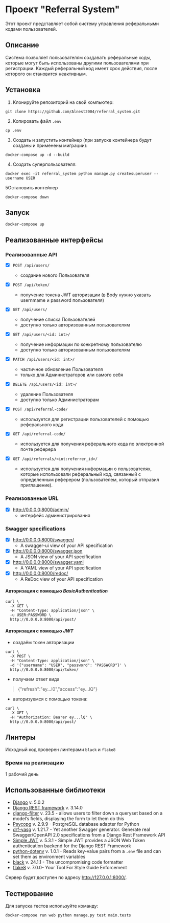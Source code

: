 # Проект "Referral System"

Этот проект представляет собой систему управления реферальными кодами пользователей.

## Описание

Система позволяет пользователям создавать реферальные коды, которые могут быть использованы другими пользователями при регистрации. Каждый реферальный код имеет срок действия, после которого он становится неактивным.

## Установка

1. Клонируйте репозиторий на свой компьютер:

```shell
git clone https://github.com/Alnest2004/referral_system.git
```

2. Копировать файл `.env` 
```shell
cp .env
```

3. Создать и запустить контейнер (при запуске контейнера будут созданы и применены миграции):
```shell
docker-compose up -d --build
```

4. Создать суперпользователя:
```shell
docker exec -it referral_system python manage.py createsuperuser --username USER
```

5Остановить контейнер
```shell
docker-compose down
```

## Запуск
```shell
docker-compose up
``` 

## Реализованные интерфейсы

### Реализованные API

- [X] `POST /api/users/`
  - создание нового Пользователя

- [x] `POST /api/token/`
  - получение токена JWT авторизации (в Body нужно указать usernmame и password пользователя)

- [x] `GET /api/users/`
  - получение списка Пользователей
  - доступно только авторизованным пользователям

- [x] `GET /api/users/<id: int>/`
  - получение информации по конкретному пользователю
  - доступно только авторизованным пользователям

- [x] `PATCH /api/users/<id: int>/`
  - частичное обновление Пользователя
  - только для Администраторов или самого себя

- [x] `DELETE /api/users/<id: int>/`
  - удаление Пользователя
  - доступно только Администраторам

- [X] `POST /api/referral-code/`
  - используется для регистрации пользователей с помощью реферального кода

- [X] `GET /api/referral-code/`
  - используется для получения реферального кода по электронной почте реферера

- [X] `GET /api/referrals/<int:referrer_id>/`
  - используется для получения информации о пользователях, которые использовали реферальный код, связанный с определенным реферером (пользователем, который отправил приглашение). 

### Реализованные URL

- [x] <http://0.0.0.0:8000/admin/>
  - интерфейс администрирования

### Swagger specifications

- [x] <http://0.0.0.0:8000/swagger/> 
  - A swagger-ui view of your API specification 
- [x] <http://0.0.0.0:8000/swagger.json> 
  - A JSON view of your API specification 
- [x] <http://0.0.0.0:8000/swagger.yaml> 
  - A YAML view of your API specification
- [x] <http://0.0.0.0:8000/redoc/> 
  - A ReDoc view of your API specification 

#### Авторизация с помощью *BasicAuthentication* 
```shell
curl \
  -X GET \
  -H "Content-Type: application/json" \
  -u USER:PASSWORD \
  http://0.0.0.0:8000/api/post/
```

#### Авторизация с помощью *JWT*

- создаём токен авторизации
```shell
curl \
  -X POST \
  -H "Content-Type: application/json" \
  -d '{"username": "USER", "password": "PASSWORD"}' \
  http://0.0.0.0:8000/api/token/
```

- получаем ответ вида
> {"refresh":"ey...I0","access":"ey...lQ"}

- авторизуемся с помощью токена:
```shell
curl \
  -X GET \
  -H "Authorization: Bearer ey...lQ" \
  http://0.0.0.0:8000/api/post/
```

## Линтеры

Исходный код проверен линтерами `black` и `flake8`


### Время на реализацию

1 рабочий день


## Использованные библиотеки

- [Django](https://www.djangoproject.com/) v. 5.0.2
- [Django REST framework](https://www.django-rest-framework.org/) v. 3.14.0
- [django-filter](https://django-filter.readthedocs.io/en/stable/) v. 23.5 - allows users to filter down a queryset based on a model’s fields, displaying the form to let them do this
- [Psycopg](https://www.psycopg.org/docs/) v. 2.9.9 - PostgreSQL database adapter for Python
- [drf-yasg](https://drf-yasg.readthedocs.io/en/stable/) v. 1.21.7 - Yet another Swagger generator. Generate real Swagger/OpenAPI 2.0 specifications from a Django Rest Framework API
- [Simple JWT](https://django-rest-framework-simplejwt.readthedocs.io/en/latest/) v. 5.3.1 - Simple JWT provides a JSON Web Token authentication backend for the Django REST Framework
- [python-dotenv](https://pypi.org/project/python-dotenv/) v. 1.0.1 - Reads key-value pairs from a `.env` file and can set them as environment variables
- [black](https://black.readthedocs.io/en/stable/) v. 24.1.1 - The uncompromising code formatter
- [flake8](https://flake8.pycqa.org/en/latest/index.html) v. 7.0.0- Your Tool For Style Guide Enforcement


Сервер будет доступен по адресу http://127.0.0.1:8000/.

## Тестирование

Для запуска тестов используйте команду:
```shell
docker-compose run web python manage.py test main.tests
```


